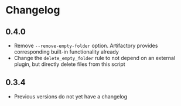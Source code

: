 # Changelog

## 0.4.0

- Remove `--remove-empty-folder` option. Artifactory provides corresponding built-in functionality already
- Change the `delete_empty_folder` rule to not depend on an external plugin, but directly delete files from this script

## 0.3.4

* Previous versions do not yet have a changelog
